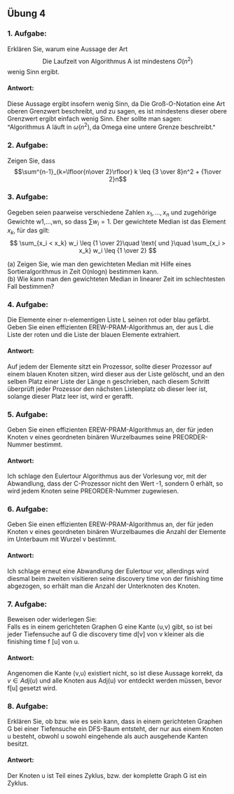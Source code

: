  ## Übung 4
### 1. Aufgabe:
Erklären Sie, warum eine Aussage der Art  
$$\text{Die Laufzeit von Algorithmus A ist mindestens } O(n^2)$$
wenig Sinn ergibt.

#### Antwort:  
Diese Aussage ergibt insofern wenig Sinn, da Die Groß-O-Notation eine Art oberen Grenzwert beschreibt, und zu sagen, es ist mindestens dieser obere Grenzwert ergibt einfach wenig Sinn. Eher sollte man sagen:  
 "$\text{Algorithmus A läuft in } \omega(n^2), \text{da Omega eine untere Grenze beschreibt.}$"  

### 2. Aufgabe:
Zeigen Sie, dass
$$\sum^{n-1}_{k=\lfloor{n\over 2}\rfloor} k \leq {3 \over 8}n^2 + {1\over 2}n$$

### 3. Aufgabe:
Gegeben seien paarweise verschiedene Zahlen $x_1,...,x_n$ und zugehörige Gewichte w1,...,wn, so dass $\sum w_i = 1$. Der gewichtete Median ist das Element $x_k$, für das gilt:  
$$ \sum_{x_i < x_k} w_i \leq {1 \over 2}\quad \text{ und }\quad \sum_{x_i > x_k} w_i \leq {1 \over 2}  $$

(a) Zeigen Sie, wie man den gewichteten Median mit Hilfe eines Sortieralgorithmus in Zeit O(nlogn) bestimmen kann.  
(b) Wie kann man den gewichteten Median in linearer Zeit im schlechtesten Fall bestimmen?  

### 4. Aufgabe:
Die Elemente einer n-elementigen Liste L seinen rot oder blau gefärbt. Geben Sie einen effizienten
EREW-PRAM-Algorithmus an, der aus L die Liste der roten und die Liste der blauen Elemente extrahiert.  

#### Antwort:
Auf jedem der Elemente sitzt ein Prozessor, sollte dieser Prozessor auf einem blauen Knoten sitzen, wird dieser aus der Liste gelöscht, und an den selben Platz einer Liste der Länge n geschrieben, nach diesem Schritt überprüft jeder Prozessor den nächsten Listenplatz ob dieser leer ist, solange dieser Platz leer ist, wird er gerafft.  

### 5. Aufgabe:
Geben Sie einen effizienten EREW-PRAM-Algorithmus an, der für jeden Knoten v eines geordneten
binären Wurzelbaumes seine PREORDER-Nummer bestimmt.  

#### Antwort:
Ich schlage den Eulertour Algorithmus aus der Vorlesung vor, mit der Abwandlung, dass der C-Prozessor nicht den Wert -1, sondern 0 erhält, so wird jedem Knoten seine PREORDER-Nummer zugewiesen.  

### 6. Aufgabe:
Geben Sie einen effizienten EREW-PRAM-Algorithmus an, der für jeden Knoten v eines geordneten binären Wurzelbaumes die Anzahl der Elemente im Unterbaum mit Wurzel v bestimmt.

#### Antwort:
Ich schlage erneut eine Abwandlung der Eulertour vor, allerdings wird diesmal beim zweiten visitieren seine discovery time von der finishing time abgezogen, so erhält man die Anzahl der Unterknoten des Knoten.  

### 7. Aufgabe:
Beweisen oder widerlegen Sie:  
 Falls es in einem gerichteten Graphen G eine Kante (u,v) gibt, so ist bei
jeder Tiefensuche auf G die discovery time d[v] von v kleiner als die finishing time f [u] von u.  

#### Antwort:  
Angenomen die Kante (v,u) existiert nicht, so ist diese Aussage korrekt, da $v \in Adj(u)$ und alle Knoten aus Adj(u) vor entdeckt werden müssen, bevor f[u] gesetzt wird.

### 8. Aufgabe:
Erklären Sie, ob bzw. wie es sein kann, dass in einem gerichteten Graphen G bei einer Tiefensuche ein DFS-Baum entsteht, der nur aus einem Knoten u besteht, obwohl u sowohl eingehende als auch ausgehende Kanten besitzt.

#### Antwort:   
Der Knoten u ist Teil eines Zyklus, bzw. der komplette Graph G ist ein Zyklus.
